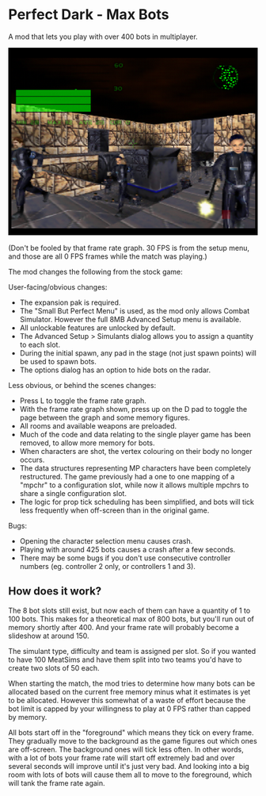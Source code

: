 # Perfect Dark - Max Bots

A mod that lets you play with over 400 bots in multiplayer.

![400 bots in Skedar](maxbots.png)

(Don't be fooled by that frame rate graph. 30 FPS is from the setup menu, and those are all 0 FPS frames while the match was playing.)

The mod changes the following from the stock game:

User-facing/obvious changes:

* The expansion pak is required.
* The "Small But Perfect Menu" is used, as the mod only allows Combat Simulator. However the full 8MB Advanced Setup menu is available.
* All unlockable features are unlocked by default.
* The Advanced Setup > Simulants dialog allows you to assign a quantity to each slot.
* During the initial spawn, any pad in the stage (not just spawn points) will be used to spawn bots.
* The options dialog has an option to hide bots on the radar.

Less obvious, or behind the scenes changes:

* Press L to toggle the frame rate graph.
* With the frame rate graph shown, press up on the D pad to toggle the page between the graph and some memory figures.
* All rooms and available weapons are preloaded.
* Much of the code and data relating to the single player game has been removed, to allow more memory for bots.
* When characters are shot, the vertex colouring on their body no longer occurs.
* The data structures representing MP characters have been completely restructured. The game previously had a one to one mapping of a "mpchr" to a configuration slot, while now it allows multiple mpchrs to share a single configuration slot.
* The logic for prop tick scheduling has been simplified, and bots will tick less frequently when off-screen than in the original game.

Bugs:

* Opening the character selection menu causes crash.
* Playing with around 425 bots causes a crash after a few seconds.
* There may be some bugs if you don't use consecutive controller numbers (eg. controller 2 only, or controllers 1 and 3).

## How does it work?

The 8 bot slots still exist, but now each of them can have a quantity of 1 to 100 bots. This makes for a theoretical max of 800 bots, but you'll run out of memory shortly after 400. And your frame rate will probably become a slideshow at around 150.

The simulant type, difficulty and team is assigned per slot. So if you wanted to have 100 MeatSims and have them split into two teams you'd have to create two slots of 50 each.

When starting the match, the mod tries to determine how many bots can be allocated based on the current free memory minus what it estimates is yet to be allocated. However this somewhat of a waste of effort because the bot limit is capped by your willingness to play at 0 FPS rather than capped by memory.

All bots start off in the "foreground" which means they tick on every frame. They gradually move to the background as the game figures out which ones are off-screen. The background ones will tick less often. In other words, with a lot of bots your frame rate will start off extremely bad and over several seconds will improve until it's just very bad. And looking into a big room with lots of bots will cause them all to move to the foreground, which will tank the frame rate again.
